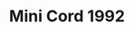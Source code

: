 ---
    title: Mini Cord 1992
    slug: Mini-Cord-1992
    description:
    code: Mini-Cord-1992
    image: https://cmdiy-archive.s3.us-east-1.amazonaws.com/adverts/images/Mini+Cord+1992.jpeg
    download: https://cmdiy-archive.s3.us-east-1.amazonaws.com/adverts/documents/Mini+Cord+1992.pdf
---